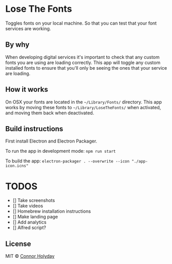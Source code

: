 # Lose The Fonts

Toggles fonts on your local machine.
So that you can test that your font services are working.

## By why

When developing digital services it's important to check that
any custom fonts you are using are loading correctly. This
app will toggle any custom installed fonts to ensure that
you'll only be seeing the ones that your service are loading.

## How it works

On OSX your fonts are located in the `~/Library/Fonts/` directory.
This app works by moving these fonts to `~/Library/LoseTheFonts/`
when activated, and moving them back when deactivated.

## Build instructions

First install Electron and Electron Packager.

To run the app in development mode:
`npm run start`

To build the app:
`electron-packager . --overwrite --icon "./app-icon.icns"`

# TODOS

- [] Take screenshots
- [] Take videos
- [] Homebrew installation instructions
- [] Make landing page
- [] Add analytics
- [] Alfred script?

## License

MIT © [Connor Holyday](https://holyday.me)
